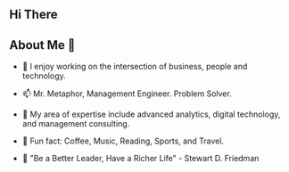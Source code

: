 ## Hi There


## About Me 🚀

- 🔭 I enjoy working on the intersection of business, people and technology. 

- 📫 Mr. Metaphor, Management Engineer. Problem Solver.

- 👯 My area of expertise include advanced analytics, digital technology, and management consulting.
 
- 🎾 Fun fact: Coffee, Music, Reading, Sports, and Travel.

- 💛 "Be a Better Leader, Have a Richer Life"    - Stewart D. Friedman
